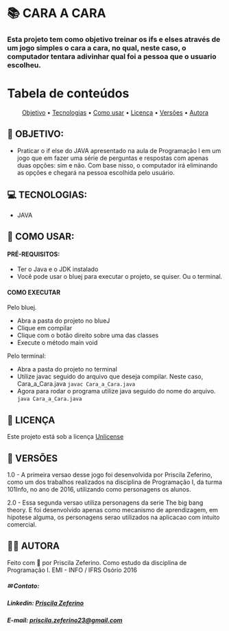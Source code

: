 # 📚 CARA A CARA

### Esta projeto tem como objetivo treinar os ifs e elses através de um jogo simples o cara a cara, no qual, neste caso, o computador tentara adivinhar qual foi a pessoa que o usuario escolheu.

Tabela de conteúdos
=================

<p align="center">
 <a href="#-objetivo">Objetivo</a> •
 <a href="#-tecnologias">Tecnologias</a> • 
 <a href="#-como-usar">Como usar</a> • 
 <a href="#-licença">Licença</a> • 
 <a href="#-versões">Versões</a> • 
 <a href="#-autora">Autora</a>

</p>

## 🚀 OBJETIVO: 
 
 - Praticar o if else do JAVA apresentado na aula de Programação I em um jogo que em fazer uma série de perguntas e respostas com apenas duas opções: sim e não.
   Com base nisso, o computador irá eliminando as opções e chegará na pessoa escolhida pelo usuário.
 

## 💻 TECNOLOGIAS:
 
 - JAVA

## 📢 COMO USAR:

#### PRÉ-REQUISITOS: 
  
  - Ter o Java e o JDK  instalado
  - Você pode usar o bluej para executar o projeto, se quiser. Ou o terminal.

#### COMO EXECUTAR
  
  Pelo bluej.
  
  - Abra  a pasta do projeto no blueJ
  - Clique em compilar
  - Clique com o botão direito sobre uma das classes
  - Execute o método main void
  
  Pelo terminal:
  
  - Abra a pasta do projeto no terminal
  - Utilize javac seguido do arquivo que deseja compilar. Neste caso, Cara_a_Cara.java
    ```javac Cara_a_Cara.java```
  - Agora para rodar o programa utilize java seguido do nome do arquivo.
    ```java Cara_a_Cara.java```
## 📃 LICENÇA

Este projeto está sob a licença <a href="https://github.com/PriscilaZeferino/Cara_a_cara/blob/master/LICENSE">Unlicense</a>

## 📌 VERSÕES

1.0 - A primeira versao desse jogo foi desenvolvida por Priscila Zeferino, como um dos trabalhos realizados na disciplina de Programação I, da turma 101Info, no ano de 2016, utilizando como personagens os alunos.

2.0 - Essa segunda versao utiliza personagens da serie The big bang theory. E foi desenvolvido apenas como mecanismo de aprendizagem, em hipotese alguma, os personagens serao utilizados na aplicacao com intuito comercial. 

## 👧🏻 AUTORA

Feito com 🧡 por Priscila Zeferino.
Como estudo da disciplina de Programação I. EMI - INFO / IFRS Osório 2016 

##### ✉ Contato:

##### Linkedin: <a href="https://www.linkedin.com/in/priscila-zeferino-594b5b175/"> Priscila Zeferino</a>
##### E-mail: priscila.zeferino23@gmail.com


